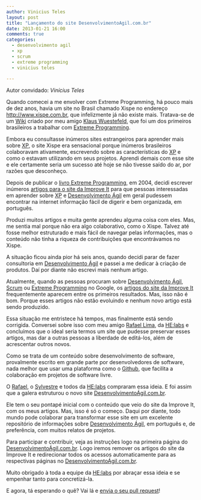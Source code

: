 ```yaml
---
author: Vinicius Teles
layout: post
title: "Lançamento do site DesenvolvimentoAgil.com.br"
date: 2013-01-21 16:00
comments: true
categories:
  - desenvolvimento agil
  - xp
  - scrum
  - extreme programming
  - vinicius teles
  
---
```


Autor convidado: _Vinícius Teles_

Quando comecei a me envolver com Extreme Programming, há pouco mais de dez anos, havia um site no Brasil chamado Xispe no endereço http://www.xispe.com.br, que infelizmente já não existe mais. Tratava-se de um [Wiki][w] criado por meu amigo [Klaus Wuestefeld][kw], que foi um dos primeiros brasileiros a trabalhar com [Extreme Programming][XP].
<!-- more -->

Embora eu consultasse inúmeros sites estrangeiros para aprender mais sobre [XP][XP], o site Xispe era sensacional porque inúmeros brasileiros colaboravam ativamente, escrevendo sobre as características do [XP][XP] e como o estavam utilizando em seus projetos. Aprendi demais com esse site e ele certamente seria um sucesso até hoje se não tivesse saído do ar, por razões que desconheço.

Depois de publicar o [livro Extreme Programming][l], em 2004, decidi escrever inúmeros [artigos para o site da Improve It][a] para que pessoas interessadas em aprender sobre [XP][] e [Desenvolvimento Ágil][da] em geral pudessem encontrar na internet informação fácil de digerir e bem organizada, em português.

Produzi muitos artigos e muita gente aprendeu alguma coisa com eles. Mas, me sentia mal porque não era algo colaborativo, como o Xispe. Talvez até fosse melhor estruturado e mais fácil de navegar pelas informações, mas o conteúdo não tinha a riqueza de contribuições que encontrávamos no Xispe.

A situação ficou ainda pior há seis anos, quando decidi parar de fazer consultoria em [Desenvolvimento Ágil][da] e passei a me dedicar à criação de produtos. Daí por diante não escrevi mais nenhum artigo. 

Atualmente, quando as pessoas procuram sobre [Desenvolvimento Ágil][da], [Scrum][s] ou [Extreme Programming][XP] no Google, os [artigos do site da Improve It][a] frequentemente aparecem entre os primeiros resultados. Mas, isso não é bom. Porque esses artigos não estão evoluindo e nenhum novo artigo está sendo produzido.

Essa situação me entristece há tempos, mas finalmente está sendo corrigida. Conversei sobre isso com meu amigo [Rafael Lima][r], da [HE:labs][h] e concluímos que o ideal seria termos um site que pudesse preservar esses artigos, mas dar a outras pessoas a liberdade de editá-los, além de acrescentar outros novos. 

Como se trata de um conteúdo sobre desenvolvimento de software, provalmente escrito em grande parte por desenvolvedores de software, nada melhor que usar uma plataforma como o [Github][g], que facilita a colaboração em projetos de software livre.

O [Rafael][r], o [Sylvestre][syl] e todos da [HE:labs][h] compraram essa ideia. E foi assim que a galera estruturou o novo site [DesenvolvimentoÁgil.com.br][da]. 

Ele tem o seu pontapé inicial com o conteúdo que veio do site da Improve It, com os meus artigos. Mas, isso é só o começo. Daqui por diante, todo mundo pode colaborar para transformar esse site em um excelente repositório de informações sobre [Desenvolvimento Ágil][da], em português e, de preferência, com muitos relatos de projetos.

Para participar e contribuir, veja as instruções logo na primeira página do [DesenvolvimentoÁgil.com.br][da]. Logo iremos remover os artigos do site da Improve It e redirecionar todos os acessos automaticamente para as respectivas páginas no [DesenvolvimentoÁgil.com.br][da].

Muito obrigado à toda a equipe da [HE:labs][h] por abraçar essa ideia e se empenhar tanto para concretizá-la. 

E agora, tá esperando o quê? Vai lá e [envia o seu pull request][pr]!

[kw]: 	https://github.com/klauswuestefeld
[w]:  	http://pt.wikipedia.org/wiki/Wiki
[XP]: 	http://desenvolvimentoagil.com.br/xp/
[l]:  	http://improveit.com.br/xp/livroxp
[a]:  	http://improveit.com.br/xp
[da]: 	http://desenvolvimentoagil.com.br
[s]:  	http://desenvolvimentoagil.com.br/scrum/
[g]:  	https://github.com/desenvolvimentoagilcombr/desenvolvimentoagilcombr.github.com
[h]:  	http://helabs.com.br/
[r]:  	http://rafael.adm.br/
[syl]:  http://mergulhao.info/
[pr]:   https://help.github.com/articles/using-pull-requests